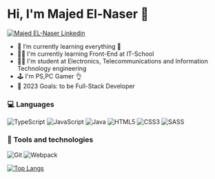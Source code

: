 # Hi, I'm Majed El-Naser 👋

[![Majed EL-Naser Linkedin](https://img.shields.io/badge/LinkedIn-0077B5?style=for-the-badge&logo=linkedin&logoColor=white)](https://www.linkedin.com/in/majedel-naser/)

- 🌱 I’m currently learning everything 🤣
- 👩‍💻 I'm currently learning Front-End at IT-School 
- 👩‍🔬 I'm student at Electronics, Telecommunications and Information Technology engineering
- 🕹 I'm PS,PC Gamer 👌
- 🥅 2023 Goals: to be Full-Stack Developer


### 💻 Languages
![TypeScript](https://img.shields.io/badge/typescript-%23007ACC.svg?style=for-the-badge&logo=typescript&logoColor=white)
![JavaScript](https://img.shields.io/badge/javascript-%23323330.svg?style=for-the-badge&logo=javascript&logoColor=%23F7DF1E)
![Java](https://img.shields.io/badge/java-%23ED8B00.svg?style=for-the-badge&logo=java&logoColor=white)
![HTML5](https://img.shields.io/badge/html5-%23E34F26.svg?style=for-the-badge&logo=html5&logoColor=white)
![CSS3](https://img.shields.io/badge/css3-%231572B6.svg?style=for-the-badge&logo=css3&logoColor=white)
![SASS](https://img.shields.io/badge/SASS-hotpink.svg?style=for-the-badge&logo=SASS&logoColor=white)

### 🔧 Tools and technologies
![Git](https://img.shields.io/badge/git-%23F05033.svg?style=for-the-badge&logo=git&logoColor=white)
![Webpack](https://img.shields.io/badge/webpack-%238DD6F9.svg?style=for-the-badge&logo=webpack&logoColor=black)


[![Top Langs](https://github-readme-stats.vercel.app/api/top-langs/?username=mremperorx&layout=compact)](https://github.com/anuraghazra/github-readme-stats)
